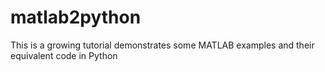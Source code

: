 # matlab2python
This is a growing tutorial demonstrates some MATLAB examples and their equivalent code in Python
